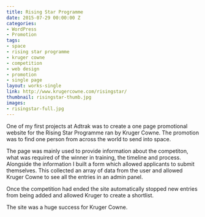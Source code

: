 ```yaml
---
title: Rising Star Programme
date: 2015-07-29 00:00:00 Z
categories:
- WordPress
- Promotion
tags:
- space
- rising star programme
- kruger cowne
- competition
- web design
- promotion
- single page
layout: works-single
link: http://www.krugercowne.com/risingstar/
thumbnail: risingstar-thumb.jpg
images:
- risingstar-full.jpg
---
```


One of my first projects at Adtrak was to create a one page promotional website for the Rising Star Programme ran by Kruger Cowne. The promotion was to find one person from across the world to send into space.

The page was mainly used to provide information about the competiton, what was required of the winner in training, the timeline and process. Alongside the information I built a form which allowed applicants to submit themselves. This collected an array of data from the user and allowed Kruger Cowne to see all the entries in an admin panel.

Once the competition had ended the site automatically stopped new entries from being added and allowed Kruger to create a shortlist.

The site was a huge success for Kruger Cowne.